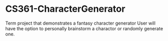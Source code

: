 # CS361-CharacterGenerator
Term project that demonstrates a fantasy character generator
User will have the option to personally brainstorm a charactor or randomly generate one.
